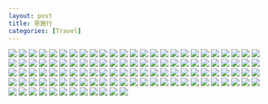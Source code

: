 ```yaml
---
layout: post
title: 恩施行
categories: [Travel]
---
```


![]({{site.url}}/pics/enshi/IMG_20210501_113656.jpg)
![]({{site.url}}/pics/enshi/IMG_20210501_114854.jpg)
![]({{site.url}}/pics/enshi/IMG_20210501_115757.jpg)
![]({{site.url}}/pics/enshi/IMG_20210501_122318.jpg)
![]({{site.url}}/pics/enshi/IMG_20210501_122347.jpg)
![]({{site.url}}/pics/enshi/IMG_20210501_131850.jpg)
![]({{site.url}}/pics/enshi/IMG_20210501_132040.jpg)
![]({{site.url}}/pics/enshi/IMG_20210501_132050.jpg)
![]({{site.url}}/pics/enshi/IMG_20210501_132141.jpg)
![]({{site.url}}/pics/enshi/IMG_20210501_132143.jpg)
![]({{site.url}}/pics/enshi/IMG_20210501_132524.jpg)
![]({{site.url}}/pics/enshi/IMG_20210501_133002.jpg)
![]({{site.url}}/pics/enshi/IMG_20210501_133124.jpg)
![]({{site.url}}/pics/enshi/IMG_20210501_133317.jpg)
![]({{site.url}}/pics/enshi/IMG_20210501_133450.jpg)
![]({{site.url}}/pics/enshi/IMG_20210501_133706.jpg)
![]({{site.url}}/pics/enshi/IMG_20210501_135008.jpg)
![]({{site.url}}/pics/enshi/IMG_20210501_141125.jpg)
![]({{site.url}}/pics/enshi/IMG_20210501_141217.jpg)
![]({{site.url}}/pics/enshi/IMG_20210501_142547.jpg)
![]({{site.url}}/pics/enshi/IMG_20210501_143042.jpg)
![]({{site.url}}/pics/enshi/IMG_20210501_150759.jpg)
![]({{site.url}}/pics/enshi/IMG_20210501_150813.jpg)
![]({{site.url}}/pics/enshi/IMG_20210501_151107.jpg)
![]({{site.url}}/pics/enshi/IMG_20210501_151337.jpg)
![]({{site.url}}/pics/enshi/IMG_20210501_152642.jpg)
![]({{site.url}}/pics/enshi/IMG_20210501_152736.jpg)
![]({{site.url}}/pics/enshi/IMG_20210501_152941.jpg)
![]({{site.url}}/pics/enshi/IMG_20210501_153433.jpg)
![]({{site.url}}/pics/enshi/IMG_20210501_153547.jpg)
![]({{site.url}}/pics/enshi/IMG_20210501_153731.jpg)
![]({{site.url}}/pics/enshi/IMG_20210501_153934.jpg)
![]({{site.url}}/pics/enshi/IMG_20210501_154125.jpg)
![]({{site.url}}/pics/enshi/IMG_20210501_154345.jpg)
![]({{site.url}}/pics/enshi/IMG_20210501_154407.jpg)
![]({{site.url}}/pics/enshi/IMG_20210501_154420.jpg)
![]({{site.url}}/pics/enshi/IMG_20210501_154523.jpg)
![]({{site.url}}/pics/enshi/IMG_20210501_154711.jpg)
![]({{site.url}}/pics/enshi/IMG_20210501_154829.jpg)
![]({{site.url}}/pics/enshi/IMG_20210501_155018.jpg)
![]({{site.url}}/pics/enshi/IMG_20210501_155137.jpg)
![]({{site.url}}/pics/enshi/IMG_20210501_155140.jpg)
![]({{site.url}}/pics/enshi/IMG_20210501_155741.jpg)
![]({{site.url}}/pics/enshi/IMG_20210501_155840.jpg)
![]({{site.url}}/pics/enshi/IMG_20210501_160013.jpg)
![]({{site.url}}/pics/enshi/IMG_20210501_160410.jpg)
![]({{site.url}}/pics/enshi/IMG_20210501_161320.jpg)
![]({{site.url}}/pics/enshi/IMG_20210501_162438.jpg)
![]({{site.url}}/pics/enshi/IMG_20210501_163137.jpg)
![]({{site.url}}/pics/enshi/IMG_20210502_092441.jpg)
![]({{site.url}}/pics/enshi/IMG_20210502_092740.jpg)
![]({{site.url}}/pics/enshi/IMG_20210502_092750.jpg)
![]({{site.url}}/pics/enshi/IMG_20210502_092921.jpg)
![]({{site.url}}/pics/enshi/IMG_20210502_092950.jpg)
![]({{site.url}}/pics/enshi/IMG_20210502_093049.jpg)
![]({{site.url}}/pics/enshi/IMG_20210502_093811.jpg)
![]({{site.url}}/pics/enshi/IMG_20210502_094916.jpg)
![]({{site.url}}/pics/enshi/IMG_20210502_100127.jpg)
![]({{site.url}}/pics/enshi/IMG_20210502_100822.jpg)
![]({{site.url}}/pics/enshi/IMG_20210502_100940.jpg)
![]({{site.url}}/pics/enshi/IMG_20210502_101056.jpg)
![]({{site.url}}/pics/enshi/IMG_20210502_102052.jpg)
![]({{site.url}}/pics/enshi/IMG_20210502_103240.jpg)
![]({{site.url}}/pics/enshi/IMG_20210502_103627.jpg)
![]({{site.url}}/pics/enshi/IMG_20210502_105723.jpg)
![]({{site.url}}/pics/enshi/IMG_20210502_110719.jpg)
![]({{site.url}}/pics/enshi/IMG_20210502_111142.jpg)
![]({{site.url}}/pics/enshi/IMG_20210502_120848.jpg)
![]({{site.url}}/pics/enshi/IMG_20210502_121744.jpg)
![]({{site.url}}/pics/enshi/IMG_20210502_121940.jpg)
![]({{site.url}}/pics/enshi/IMG_20210502_122045.jpg)
![]({{site.url}}/pics/enshi/IMG_20210502_125140.jpg)
![]({{site.url}}/pics/enshi/IMG_20210502_130221.jpg)
![]({{site.url}}/pics/enshi/IMG_20210502_130346.jpg)
![]({{site.url}}/pics/enshi/IMG_20210502_130834.jpg)
![]({{site.url}}/pics/enshi/IMG_20210502_131305.jpg)
![]({{site.url}}/pics/enshi/IMG_20210502_131507.jpg)
![]({{site.url}}/pics/enshi/IMG_20210502_131757.jpg)
![]({{site.url}}/pics/enshi/IMG_20210502_132123.jpg)
![]({{site.url}}/pics/enshi/IMG_20210502_132602.jpg)
![]({{site.url}}/pics/enshi/IMG_20210502_133043.jpg)
![]({{site.url}}/pics/enshi/IMG_20210502_133234.jpg)
![]({{site.url}}/pics/enshi/IMG_20210502_133809.jpg)
![]({{site.url}}/pics/enshi/IMG_20210502_155428.jpg)
![]({{site.url}}/pics/enshi/IMG_20210502_155752.jpg)
![]({{site.url}}/pics/enshi/IMG_20210502_160245.jpg)
![]({{site.url}}/pics/enshi/IMG_20210502_184708.jpg)
![]({{site.url}}/pics/enshi/IMG_20210502_185145.jpg)
![]({{site.url}}/pics/enshi/IMG_20210503_084838.jpg)
![]({{site.url}}/pics/enshi/IMG_20210503_091217_edit_214824181134407.jpg)
![]({{site.url}}/pics/enshi/IMG_20210503_091942_edit_214789928282329.jpg)
![]({{site.url}}/pics/enshi/IMG_20210503_093859_edit_214752183935980.jpg)
![]({{site.url}}/pics/enshi/IMG_20210503_094538_edit_214725401741193.jpg)
![]({{site.url}}/pics/enshi/IMG_20210503_101235_edit_214701548822967.jpg)
![]({{site.url}}/pics/enshi/IMG_20210503_102050_edit_214679775262554.jpg)
![]({{site.url}}/pics/enshi/IMG_20210503_102247_edit_214667368501098.jpg)
![]({{site.url}}/pics/enshi/IMG_20210503_102924_edit_214642616200060.jpg)
![]({{site.url}}/pics/enshi/IMG_20210503_103101_edit_214622738275583.jpg)
![]({{site.url}}/pics/enshi/IMG_20210503_104148_edit_214602633981837.jpg)
![]({{site.url}}/pics/enshi/IMG_20210503_104351_edit_214558186880802.jpg)
![]({{site.url}}/pics/enshi/IMG_20210503_104421_edit_214517936502162.jpg)
![]({{site.url}}/pics/enshi/IMG_20210503_104651.jpg)
![]({{site.url}}/pics/enshi/IMG_20210504_140538.jpg)
![]({{site.url}}/pics/enshi/IMG_20210504_140552.jpg)
![]({{site.url}}/pics/enshi/IMG_20210504_140610.jpg)
![]({{site.url}}/pics/enshi/IMG_20210504_140643.jpg)
![]({{site.url}}/pics/enshi/IMG_20210504_140659.jpg)
![]({{site.url}}/pics/enshi/IMG_20210504_140725.jpg)
![]({{site.url}}/pics/enshi/IMG_20210504_140936.jpg)
![]({{site.url}}/pics/enshi/IMG_20210504_140956.jpg)
![]({{site.url}}/pics/enshi/IMG_20210504_141013.jpg)
![]({{site.url}}/pics/enshi/IMG_20210504_141040.jpg)
